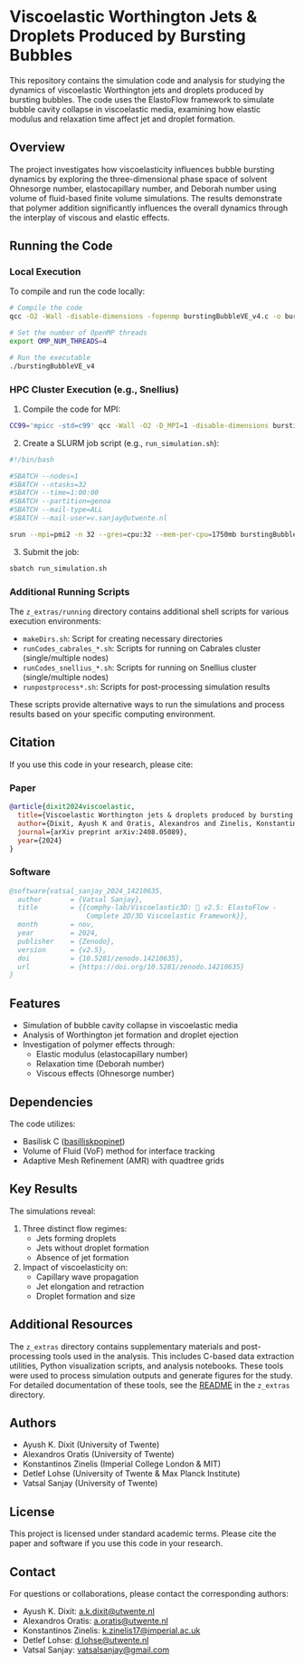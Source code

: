 # Viscoelastic Worthington Jets & Droplets Produced by Bursting Bubbles

This repository contains the simulation code and analysis for studying the dynamics of viscoelastic Worthington jets and droplets produced by bursting bubbles. The code uses the ElastoFlow framework to simulate bubble cavity collapse in viscoelastic media, examining how elastic modulus and relaxation time affect jet and droplet formation.

## Overview

The project investigates how viscoelasticity influences bubble bursting dynamics by exploring the three-dimensional phase space of solvent Ohnesorge number, elastocapillary number, and Deborah number using volume of fluid-based finite volume simulations. The results demonstrate that polymer addition significantly influences the overall dynamics through the interplay of viscous and elastic effects.

## Running the Code

### Local Execution

To compile and run the code locally:

```bash
# Compile the code
qcc -O2 -Wall -disable-dimensions -fopenmp burstingBubbleVE_v4.c -o burstingBubbleVE_v4 -lm

# Set the number of OpenMP threads
export OMP_NUM_THREADS=4

# Run the executable
./burstingBubbleVE_v4
```

### HPC Cluster Execution (e.g., Snellius)

1. Compile the code for MPI:
```bash
CC99='mpicc -std=c99' qcc -Wall -O2 -D_MPI=1 -disable-dimensions burstingBubbleVE_v4_Snellius.c -o burstingBubbleVE_v4_Snellius -lm
```

2. Create a SLURM job script (e.g., `run_simulation.sh`):
```bash
#!/bin/bash

#SBATCH --nodes=1
#SBATCH --ntasks=32
#SBATCH --time=1:00:00
#SBATCH --partition=genoa
#SBATCH --mail-type=ALL
#SBATCH --mail-user=v.sanjay@utwente.nl

srun --mpi=pmi2 -n 32 --gres=cpu:32 --mem-per-cpu=1750mb burstingBubbleVE_v4_Snellius
```

3. Submit the job:
```bash
sbatch run_simulation.sh
```

### Additional Running Scripts

The `z_extras/running` directory contains additional shell scripts for various execution environments:
- `makeDirs.sh`: Script for creating necessary directories
- `runCodes_cabrales_*.sh`: Scripts for running on Cabrales cluster (single/multiple nodes)
- `runCodes_snellius_*.sh`: Scripts for running on Snellius cluster (single/multiple nodes)
- `runpostprocess*.sh`: Scripts for post-processing simulation results

These scripts provide alternative ways to run the simulations and process results based on your specific computing environment.

## Citation

If you use this code in your research, please cite:

### Paper
```bibtex
@article{dixit2024viscoelastic,
  title={Viscoelastic Worthington jets & droplets produced by bursting bubbles},
  author={Dixit, Ayush K and Oratis, Alexandros and Zinelis, Konstantinos and Lohse, Detlef and Sanjay, Vatsal},
  journal={arXiv preprint arXiv:2408.05089},
  year={2024}
}
```

### Software
```bibtex
@software{vatsal_sanjay_2024_14210635,
  author       = {Vatsal Sanjay},
  title        = {{comphy-lab/Viscoelastic3D: 🌊 v2.5: ElastoFlow - 
                   Complete 2D/3D Viscoelastic Framework}},
  month        = nov,
  year         = 2024,
  publisher    = {Zenodo},
  version      = {v2.5},
  doi          = {10.5281/zenodo.14210635},
  url          = {https://doi.org/10.5281/zenodo.14210635}
}
```

## Features

- Simulation of bubble cavity collapse in viscoelastic media
- Analysis of Worthington jet formation and droplet ejection
- Investigation of polymer effects through:
  - Elastic modulus (elastocapillary number)
  - Relaxation time (Deborah number)
  - Viscous effects (Ohnesorge number)

## Dependencies

The code utilizes:
- Basilisk C ([basilliskpopinet](http://basilisk.fr))
- Volume of Fluid (VoF) method for interface tracking
- Adaptive Mesh Refinement (AMR) with quadtree grids

## Key Results

The simulations reveal:
1. Three distinct flow regimes:
   - Jets forming droplets
   - Jets without droplet formation
   - Absence of jet formation
2. Impact of viscoelasticity on:
   - Capillary wave propagation
   - Jet elongation and retraction
   - Droplet formation and size

## Additional Resources

The `z_extras` directory contains supplementary materials and post-processing tools used in the analysis. This includes C-based data extraction utilities, Python visualization scripts, and analysis notebooks. These tools were used to process simulation outputs and generate figures for the study. For detailed documentation of these tools, see the [README](z_extras/README.md) in the `z_extras` directory.

## Authors

- Ayush K. Dixit (University of Twente)
- Alexandros Oratis (University of Twente)
- Konstantinos Zinelis (Imperial College London & MIT)
- Detlef Lohse (University of Twente & Max Planck Institute)
- Vatsal Sanjay (University of Twente)

## License

This project is licensed under standard academic terms. Please cite the paper and software if you use this code in your research.

## Contact

For questions or collaborations, please contact the corresponding authors:
- Ayush K. Dixit: a.k.dixit@utwente.nl
- Alexandros Oratis: a.oratis@utwente.nl
- Konstantinos Zinelis: k.zinelis17@imperial.ac.uk
- Detlef Lohse: d.lohse@utwente.nl
- Vatsal Sanjay: vatsalsanjay@gmail.com
